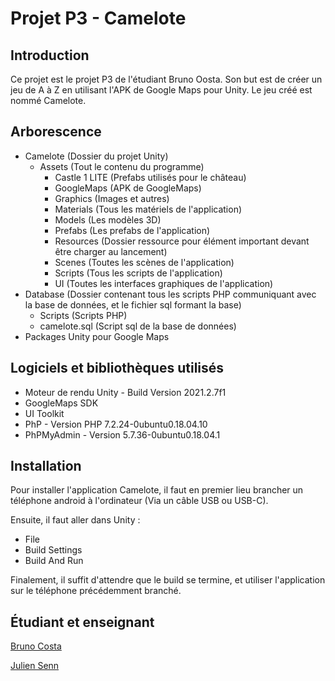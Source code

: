 # Projet P3 - Camelote

## Introduction
Ce projet est le projet P3 de l'étudiant Bruno Oosta. Son but est de créer un jeu de A à Z en utilisant l'APK de Google Maps pour Unity.
Le jeu créé est nommé Camelote.

## Arborescence
- Camelote (Dossier du projet Unity)
	- Assets (Tout le contenu du programme)
		- Castle 1 LITE (Prefabs utilisés pour le château)
		- GoogleMaps (APK de GoogleMaps)
		- Graphics (Images et autres)
		- Materials (Tous les matériels de l'application)
		- Models (Les modèles 3D)
		- Prefabs (Les prefabs de l'application)
		- Resources (Dossier ressource pour élément important devant être charger au lancement)
		- Scenes (Toutes les scènes de l'application)
		- Scripts (Tous les scripts de l'application)
		- UI (Toutes les interfaces graphiques de l'application)
- Database (Dossier contenant tous les scripts PHP communiquant avec la base de données, et le fichier sql formant la base)
	- Scripts (Scripts PHP)
	- camelote.sql (Script sql de la base de données)
- Packages Unity pour Google Maps

## Logiciels et bibliothèques utilisés
- Moteur de rendu Unity - Build Version 2021.2.7f1
- GoogleMaps SDK
- UI Toolkit
- PhP - Version PHP 7.2.24-0ubuntu0.18.04.10
- PhPMyAdmin - Version 5.7.36-0ubuntu0.18.04.1

## Installation
Pour installer l'application Camelote, il faut en premier lieu brancher un téléphone android à l'ordinateur (Via un câble USB ou  USB-C).

Ensuite, il faut aller dans Unity :
- File
- Build Settings
- Build And Run

Finalement, il suffit d'attendre que le build se termine, et utiliser l'application sur le téléphone précédemment branché.

## Étudiant et enseignant
[Bruno Costa](https://gitlab-etu.ing.he-arc.ch/bruno.costa)

[Julien Senn](https://gitlab-etu.ing.he-arc.ch/julien.senn)
